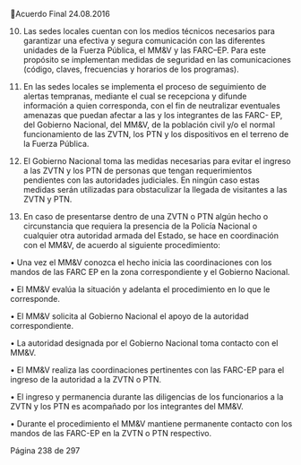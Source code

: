 Acuerdo Final 
24.08.2016 
 
10. Las sedes locales cuentan con los medios técnicos necesarios  para garantizar una efectiva y segura 
comunicación con las diferentes unidades de la Fuerza Pública, el MM&V y las FARC–EP. Para este 
propósito se implementan medidas de seguridad en las comunicaciones (código, claves, frecuencias 
y horarios de los programas).  
 
11. En las sedes locales se implementa el proceso de seguimiento de alertas tempranas, mediante el cual 
se  recepciona  y  difunde  información  a  quien  corresponda,  con  el  fin  de  neutralizar  eventuales 
amenazas  que  puedan  afectar  a  las  y  los  integrantes  de  las  FARC-  EP,  del  Gobierno  Nacional,  del 
MM&V, de la población civil y/o el normal funcionamiento de las ZVTN, los PTN y los dispositivos en 
el terreno de la Fuerza Pública. 
 
12. El  Gobierno  Nacional  toma  las  medidas  necesarias  para  evitar  el  ingreso  a  las  ZVTN  y  los  PTN  de 
personas que tengan requerimientos pendientes con las autoridades judiciales. En ningún caso estas 
medidas serán utilizadas para obstaculizar la llegada de visitantes a las ZVTN y PTN.  
 
13. En  caso  de  presentarse  dentro  de  una  ZVTN  o  PTN  algún  hecho  o  circunstancia  que  requiera  la 
presencia  de  la  Policía  Nacional  o  cualquier  otra  autoridad  armada  del  Estado,  se  hace  en 
coordinación con el  MM&V, de acuerdo al siguiente procedimiento:  
 
•
Una vez el MM&V conozca el hecho inicia las coordinaciones con los mandos de las FARC EP en 
la zona correspondiente y el Gobierno Nacional. 
 
•
El MM&V evalúa la situación y adelanta el procedimiento en lo que le corresponde. 
 
•
El MM&V solicita al Gobierno Nacional el apoyo de la autoridad correspondiente. 
 
•
La autoridad designada por el Gobierno Nacional toma contacto con el MM&V. 
 
•
El MM&V realiza las coordinaciones pertinentes con las FARC-EP para el ingreso de la autoridad 
a la ZVTN o PTN. 
 
•
El  ingreso  y  permanencia  durante  las  diligencias  de  los  funcionarios  a  la  ZVTN  y  los  PTN    es 
acompañado por los integrantes del MM&V. 
 
•
Durante  el  procedimiento  el    MM&V  mantiene  permanente  contacto  con  los  mandos  de  las 
FARC-EP en la ZVTN o PTN respectivo.  
 
 
 
 
 
 
 
 
 
 
Página 238 de 297 
 

